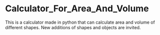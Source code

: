 # Calculator_For_Area_And_Volume
This is a calculator made in python that can calculate area and volume of different shapes.
New additions of shapes and objects are invited.
